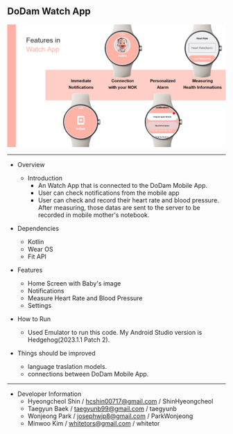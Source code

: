 ## DoDam Watch App
![app image](./app_feature_image.png)

---
- Overview
    - Introduction
      - An Watch App that is connected to the DoDam Mobile App.
      - User can check notifications from the mobile app
      - User can check and record their heart rate and blood pressure. After measuring, those datas are sent to the server to be recorded in mobile mother's notebook.
     
- Dependencies
  - Kotlin
  - Wear OS
  - Fit API

- Features
  - Home Screen with Baby's image
  - Notifications
  - Measure Heart Rate and Blood Pressure
  - Settings

- How to Run
  - Used Emulator to run this code. My Android Studio version is Hedgehog(2023.1.1 Patch 2). 

- Things should be improved
    - language traslation models.
    - connections between DoDam Mobile App.
      
---
- Developer Information
    - Hyeongcheol Shin / hcshin00717@gmail.com / ShinHyeongcheol
    - Taegyun Baek / taegyunb99@gmail.com / taegyunb
    - Wonjeong Park / josephwjp8@gmail.com / ParkWonjeong
    - Minwoo Kim / whitetors@gmail.com / whitetor
